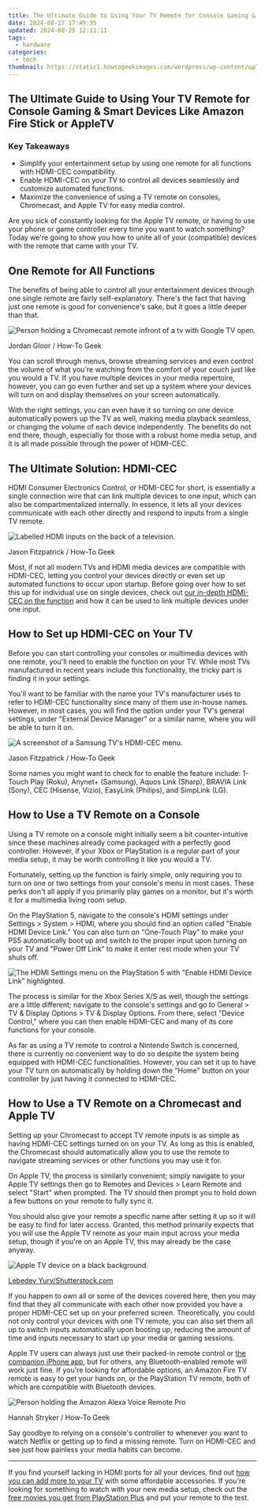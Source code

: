 ```yaml
---
title: The Ultimate Guide to Using Your TV Remote for Console Gaming & Smart Devices Like Amazon Fire Stick or AppleTV
date: 2024-08-27 17:49:35
updated: 2024-08-29 12:11:11
tags:
  - hardware
categories:
  - tech
thumbnail: https://static1.howtogeekimages.com/wordpress/wp-content/uploads/wm/2024/02/b11.jpg
---
```


## The Ultimate Guide to Using Your TV Remote for Console Gaming & Smart Devices Like Amazon Fire Stick or AppleTV

### Key Takeaways

* Simplify your entertainment setup by using one remote for all functions with HDMI-CEC compatibility.
* Enable HDMI-CEC on your TV to control all devices seamlessly and customize automated functions.
* Maximize the convenience of using a TV remote on consoles, Chromecast, and Apple TV for easy media control.

 Are you sick of constantly looking for the Apple TV remote, or having to use your phone or game controller every time you want to watch something? Today we're going to show you how to unite all of your (compatible) devices with the remote that came with your TV.

##  One Remote for All Functions

 The benefits of being able to control all your entertainment devices through one single remote are fairly self-explanatory. There's the fact that having just one remote is good for convenience's sake, but it goes a little deeper than that.

![Person holding a Chromecast remote infront of a tv with Google TV open.](https://static1.howtogeekimages.com/wordpress/wp-content/uploads/2024/02/googletv_remote.jpg) 

Jordan Gloor / How-To Geek

 You can scroll through menus, browse streaming services and even control the volume of what you're watching from the comfort of your couch just like you would a TV. If you have multiple devices in your media repertoire, however, you can go even further and set up a system where your devices will turn on and display themselves on your screen automatically.

 With the right settings, you can even have it so turning on one device automatically powers up the TV as well, making media playback seamless, or changing the volume of each device independently. The benefits do not end there, though, especially for those with a robust home media setup, and it is all made possible through the power of HDMI-CEC.

##  The Ultimate Solution: HDMI-CEC

 HDMI Consumer Electronics Control, or HDMI-CEC for short, is essentially a single connection wire that can link multiple devices to one input, which can also be compartmentalized internally. In essence, it lets all your devices communicate with each other directly and respond to inputs from a single TV remote.

![Labelled HDMI inputs on the back of a television.](https://static1.howtogeekimages.com/wordpress/wp-content/uploads/2016/11/HDMI-CEC1.jpg) 

Jason Fitzpatrick / How-To Geek

 Most, if not all modern TVs and HDMI media devices are compatible with HDMI-CEC, letting you control your devices directly or even set up automated functions to occur upon startup. Before going over how to set this up for individual use on single devices, check out [our in-depth HDMI-CEC on the function](https://instagram-clips.techidaily.com/updated-in-2024-essential-tips-to-eliminate-instagram-video-issues/) and how it can be used to link multiple devices under one input.

##  How to Set up HDMI-CEC on Your TV

 Before you can start controlling your consoles or multimedia devices with one remote, you'll need to enable the function on your TV. While most TVs manufactured in recent years include this functionality, the tricky part is finding it in your settings.

 You'll want to be familiar with the name your TV's manufacturer uses to refer to HDMI-CEC functionality since many of them use in-house names. However, in most cases, you will find the option under your TV's general settings, under "External Device Manager" or a similar name, where you will be able to turn it on.

![A screenshot of a Samsung TV's HDMI-CEC menu.](https://static1.howtogeekimages.com/wordpress/wp-content/uploads/2016/11/HDMI-CEC2.jpg) 

Jason Fitzpatrick / How-To Geek

 Some names you might want to check for to enable the feature include: 1-Touch Play (Roku), Anynet+ (Samsung), Aquos Link (Sharp), BRAVIA Link (Sony), CEC (Hisense, Vizio), EasyLink (Philips), and SimpLink (LG).

##  How to Use a TV Remote on a Console

 Using a TV remote on a console might initially seem a bit counter-intuitive since these machines already come packaged with a perfectly good controller. However, if your Xbox or PlayStation is a regular part of your media setup, it may be worth controlling it like you would a TV.

 Fortunately, setting up the function is fairly simple, only requiring you to turn on one or two settings from your console's menu in most cases. These perks don't all apply if you primarily play games on a monitor, but it's worth it for a multimedia living room setup.

 On the PlayStation 5, navigate to the console's HDMI settings under Settings > System > HDMI, where you should find an option called "Enable HDMI Device Link." You can also turn on "One-Touch Play" to make your PS5 automatically boot up and switch to the proper input upon turning on your TV and "Power Off Link" to make it enter rest mode when your TV shuts off.

![The HDMI Settings menu on the PlayStation 5 with "Enable HDMI Device Link" highlighted.](https://static1.howtogeekimages.com/wordpress/wp-content/uploads/2024/05/20240503114020.jpg) 

 The process is similar for the Xbox Series X/S as well, though the settings are a little different; navigate to the console's settings and go to General > TV & Display Options > TV & Display Options. From there, select "Device Control," where you can then enable HDMI-CEC and many of its core functions for your console.

 As far as using a TV remote to control a Nintendo Switch is concerned, there is currently no convenient way to do so despite the system being equipped with HDMI-CEC functionalities. However, you can set it up to have your TV turn on automatically by holding down the "Home" button on your controller by just having it connected to HDMI-CEC.

##  How to Use a TV Remote on a Chromecast and Apple TV

 Setting up your Chromecast to accept TV remote inputs is as simple as having HDMI-CEC settings turned on on your TV. As long as this is enabled, the Chromecast should automatically allow you to use the remote to navigate streaming services or other functions you may use it for.

 On Apple TV, the process is similarly convenient; simply navigate to your Apple TV settings then go to Remotes and Devices > Learn Remote and select "Start" when prompted. The TV should then prompt you to hold down a few buttons on your remote to fully sync it.

 You should also give your remote a specific name after setting it up so it will be easy to find for later access. Granted, this method primarily expects that you will use the Apple TV remote as your main input across your media setup, though if you're on an Apple TV, this may already be the case anyway.

![Apple TV device on a black background.](https://static1.howtogeekimages.com/wordpress/wp-content/uploads/2023/10/2-11.png) 

[Lebedev Yury/Shutterstock.com](https://www.shutterstock.com/image-photo/berlin-germany-august-21-2016-product-471991831)

 If you happen to own all or some of the devices covered here, then you may find that they all communicate with each other now provided you have a proper HDMI-CEC set up on your preferred screen. Theoretically, you could not only control your devices with one TV remote, you can also set them all up to switch inputs automatically upon booting up, reducing the amount of time and inputs necessary to start up your media or gaming sessions.

 Apple TV users can always just use their packed-in remote control or [the companion iPhone app](https://ai-video-tools.techidaily.com/vn-video-editor-android-app-is-it-worth-downloading-for-2024/), but for others, any Bluetooth-enabled remote will work just fine. If you're looking for affordable options, an Amazon Fire TV remote is easy to get your hands on, or the PlayStation TV remote, both of which are compatible with Bluetooth devices.

![Person holding the Amazon Alexa Voice Remote Pro](https://static1.howtogeekimages.com/wordpress/wp-content/uploads/2023/10/52567799489_3a2368a422_o.jpg) 

Hannah Stryker / How-To Geek

 Say goodbye to relying on a console's controller to whenever you want to watch Netflix or getting up to find a missing remote. Turn on HDMI-CEC and see just how painless your media habits can become.

---

 If you find yourself lacking in HDMI ports for all your devices, find out [how you can add more to your TV](https://some-techniques.techidaily.com/in-2024-exclusive-perk-dji-miniair-2-owners-get-20-free-luts/) with some affordable accessories. If you're looking for something to watch with your new media setup, check out the [free movies you get from PlayStation Plus](https://change-location.techidaily.com/how-to-get-the-dragon-scale-and-evolution-enabled-pokemon-on-vivo-y100t-drfone-by-drfone-virtual-android/) and put your remote to the test.

<ins class="adsbygoogle"
     style="display:block"
     data-ad-format="autorelaxed"
     data-ad-client="ca-pub-7571918770474297"
     data-ad-slot="1223367746"></ins>



<ins class="adsbygoogle"
     style="display:block"
     data-ad-client="ca-pub-7571918770474297"
     data-ad-slot="8358498916"
     data-ad-format="auto"
     data-full-width-responsive="true"></ins>
